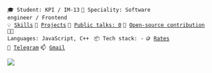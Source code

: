<code>🎓 Student: KPI / IM-13</code>
<code>👷 Speciality: Software engineer / Frontend</code><br>
<code>💡 [Skills](SKILLS.md)</code>
<code>🧻 [Projects](PROJECTS.md)</code>
<code>📢 [Public talks: 0](TALKS.md)</code>
<code>👀 [Open-source contribution](CONTRIBUTION.md)</code><br>
<code>🧑‍💻 Languages: JavaScript, C++ </code>
<code>📦 Tech stack: -</code>
<code>🪙 [Rates](RATES.md)</code><br>
<code>💬 [Telegram](https://telegram.me/alex_shopiak)</code>
<code>📫 [Gmail](mailto:alshop2004@gmail.com)</code>

<a href="https://github.com/anuraghazra/github-readme-stats">
  <img align="center" src="https://github-readme-stats.vercel.app/api/top-langs/?username=alexshopiak&layout=compact&theme=shades-of-purple_border=false" />
</a> 
